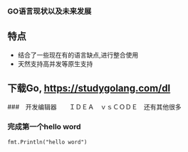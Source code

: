 ### GO语言现状以及未来发展



## 特点

* 结合了一些现在有的语言缺点,进行整合使用
* 天然支持高并发等原生支持





## 下载Go, https://studygolang.com/dl

###　开发编辑器　　ＩＤＥＡ　ｖｓＣＯＤＥ　还有其他很多







### 完成第一个hello word



 ```
fmt.Println("hello word")
 ```

